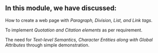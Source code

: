 ## In this module, we have discussed:

<p>How to create a web page with <em>Paragraph, Division, List, and Link tags</em>.</p>

To implement <em>Quotation and Citation elements</em> as per requirement. 

The need for <em>Text-level Semantics, Character Entities along with Global Attributes</em> through simple demonstration. 